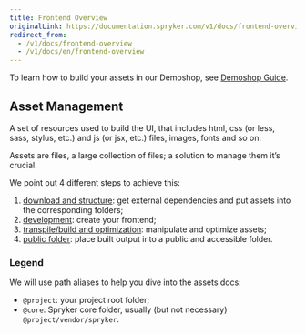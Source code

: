 ```yaml
---
title: Frontend Overview
originalLink: https://documentation.spryker.com/v1/docs/frontend-overview
redirect_from:
  - /v1/docs/frontend-overview
  - /v1/docs/en/frontend-overview
---
```


To learn how to build your assets in our Demoshop, see [Demoshop Guide](/docs/scos/dev/developer-guides/201811.0/development-guide/front-end/legacy-demoshop/demoshop-guide).

## Asset Management
A set of resources used to build the UI, that includes html, css (or less, sass, stylus, etc.) and js (or jsx, etc.) files, images, fonts and so on.

Assets are files, a large collection of files; a solution to manage them it’s crucial.

We point out 4 different steps to achieve this:

1. [download and structure](/docs/scos/dev/developer-guides/201811.0/development-guide/front-end/legacy-demoshop/download-struct): get external dependencies and put assets into the corresponding folders;
2. [development](/docs/scos/dev/features/201811.0/sdk/development): create your frontend;
3. [transpile/build and optimization](/docs/scos/dev/developer-guides/201811.0/development-guide/front-end/legacy-demoshop/build-optimizat): manipulate and optimize assets;
4. [public folder](/docs/scos/dev/developer-guides/201811.0/development-guide/front-end/legacy-demoshop/public-folder): place built output into a public and accessible folder.

### Legend
We will use path aliases to help you dive into the assets docs:

* `@project`: your project root folder;
* `@core`: Spryker core folder, usually (but not necessary) `@project/vendor/spryker`.
